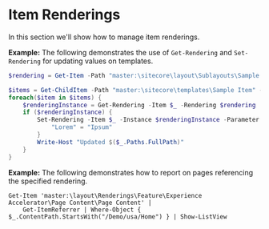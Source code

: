 # Item Renderings

In this section we'll show how to manage item renderings.

**Example:** The following demonstrates the use of `Get-Rendering` and `Set-Rendering` for updating values on templates.

```powershell
$rendering = Get-Item -Path "master:\sitecore\layout\Sublayouts\Sample Sublayout"

$items = Get-ChildItem -Path "master:\sitecore\templates\Sample Item" -Recurse 
foreach($item in $items) {
    $renderingInstance = Get-Rendering -Item $_ -Rendering $rendering 
    if ($renderingInstance) { 
        Set-Rendering -Item $_ -Instance $renderingInstance -Parameter @{ 
            "Lorem" = "Ipsum" 
        } 
        Write-Host "Updated $($_.Paths.FullPath)" 
    } 
}
```

**Example:** The following demonstrates how to report on pages referencing the specified rendering.

```
Get-Item 'master:\layout\Renderings\Feature\Experience Accelerator\Page Content\Page Content' | 
    Get-ItemReferrer | Where-Object { $_.ContentPath.StartsWith("/Demo/usa/Home") } | Show-ListView
``` 
